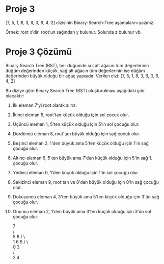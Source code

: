 # Proje 3
[7, 5, 1, 8, 3, 6, 0, 9, 4, 2] dizisinin Binary-Search-Tree aşamalarını yazınız.

Örnek: root x'dir. root'un sağından y bulunur. Solunda z bulunur vb.


# Proje 3 Çözümü
Binary Search Tree (BST), her düğümde sol alt ağacın tüm değerlerinin düğüm değerinden küçük, sağ alt ağacın tüm değerlerinin ise düğüm değerinden büyük olduğu bir ağaç yapısıdır.
Verilen dizi: [7, 5, 1, 8, 3, 6, 0, 9, 4, 2]

Bu diziye göre Binary Search Tree (BST) oluşturulması aşağıdaki gibi olacaktır:

1. İlk eleman 7'yi root olarak alırız.
2. İkinci eleman 5, root'tan küçük olduğu için sol çocuk olur.
3. Üçüncü eleman 1, 5'ten küçük olduğu için 5'in sol çocuğu olur.
4. Dördüncü eleman 8, root'tan büyük olduğu için sağ çocuk olur.
5. Beşinci eleman 3, 1'den büyük ama 5'ten küçük olduğu için 1'in sağ çocuğu olur.
6. Altıncı eleman 6, 5'ten büyük ama 7'den küçük olduğu için 5'in sağ 1. çocuğu olur.
7. Yedinci eleman 0, 1'den küçük olduğu için 1'in sol çocuğu olur.
8. Sekizinci eleman 9, root'tan ve 8'den büyük olduğu için 8'in sağ çocuğu olur.
9. Dokuzuncu eleman 4, 3'ten büyük ama 5'ten küçük olduğu için 3'ün sağ çocuğu olur.
10. Onuncu eleman 2, 1'den büyük ama 3'ten küçük olduğu için 3'ün sol çocuğu olur.

       7  
      / \
     5   8
    / \   \
   1   6   9 
  / \   
 0   3  
    / \
   2   4  